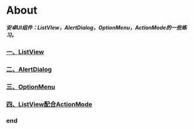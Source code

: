 # About

***安卓UI组件：ListVIew，AlertDialog，OptionMenu，ActionMode的一些练习。***

### [一、ListView](docs/Exp3_01.md)


### [二、AlertDialog](docs/Exp3_02.md)


### [三、OptionMenu](docs/Exp3_03.md)

 
### [四、ListView配合ActionMode](docs/Exp3_04.md)


### **end**
